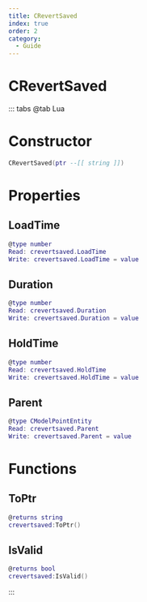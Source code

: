 ```yaml
---
title: CRevertSaved
index: true
order: 2
category:
  - Guide
---
```


# CRevertSaved

::: tabs
@tab Lua
# Constructor
```lua
CRevertSaved(ptr --[[ string ]])
```
# Properties
## LoadTime 
```lua
@type number
Read: crevertsaved.LoadTime
Write: crevertsaved.LoadTime = value
```
## Duration 
```lua
@type number
Read: crevertsaved.Duration
Write: crevertsaved.Duration = value
```
## HoldTime 
```lua
@type number
Read: crevertsaved.HoldTime
Write: crevertsaved.HoldTime = value
```
## Parent 
```lua
@type CModelPointEntity
Read: crevertsaved.Parent
Write: crevertsaved.Parent = value
```
# Functions
## ToPtr
```lua
@returns string
crevertsaved:ToPtr()
```
## IsValid
```lua
@returns bool
crevertsaved:IsValid()
```

:::